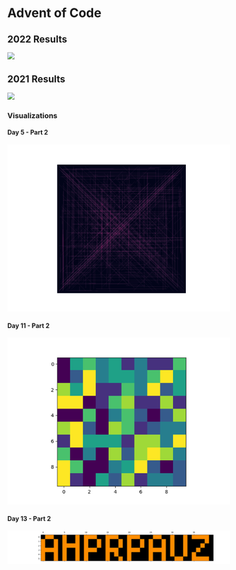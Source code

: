 # Advent of Code

## 2022 Results

![](https://img.shields.io/badge/stars%20⭐-14-yellow#22)

## 2021 Results

![](https://img.shields.io/badge/stars%20⭐-30-yellow)

### Visualizations

#### Day 5 - Part 2

![](https://github.com/flomero/AoC/blob/main/2021/5/img.png?raw=true)

#### Day 11 - Part 2

![](https://github.com/flomero/AoC/blob/main/2021/11/animation.gif?raw=true)

#### Day 13 - Part 2

![](https://github.com/flomero/AoC/blob/main/2021/13/img.png?raw=true)
